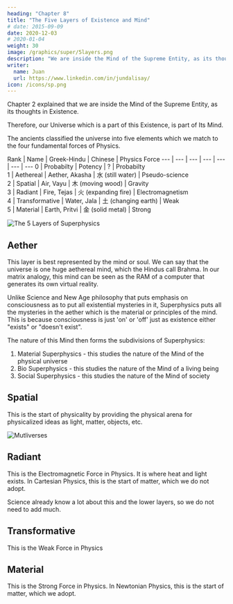 ```yaml
---
heading: "Chapter 8"
title: "The Five Layers of Existence and Mind"
# date: 2015-09-09
date: 2020-12-03
# 2020-01-04
weight: 30
image: /graphics/super/5layers.png
description: "We are inside the Mind of the Supreme Entity, as its thoughts in Existence"
writer:
  name: Juan
  url: https://www.linkedin.com/in/jundalisay/
icon: /icons/sp.png
---
```



Chapter 2 explained that we are inside the Mind of the Supreme Entity, as its thoughts in Existence. 

Therefore, our Universe which is a part of this Existence, is part of Its Mind.

The ancients classified the universe into five elements which we match to the four fundamental forces of Physics. 


Rank | Name | Greek-Hindu | Chinese | Physics Force 
--- | --- | --- | --- | --- | --- | --- 
0 | Probabilty | Potency | ? | Probabilty  
1 | Aethereal | Aether, Akasha | 水 (still water) | Pseudo-science  
2 | Spatial | Air, Vayu | 木 (moving wood) | Gravity  
3 | Radiant | Fire, Tejas | 火 (expanding fire) | Electromagnetism  
4 | Transformative | Water, Jala | 土 (changing earth) | Weak  
5 | Material | Earth, Pritvi | 金 (solid metal) | Strong 

![The 5 Layers of Superphysics](/graphics/super/5layers.png)


## Aether

This layer is best represented by the mind or soul. We can say that the universe is one huge aethereal mind, which the Hindus call Brahma. In our matrix analogy, this mind can be seen as the RAM of a computer that generates its own virtual reality.

Unlike Science and New Age philosophy that puts emphasis on consciousness as to put all existential mysteries in it, Superphysics puts all the mysteries in the aether which is the material or principles of the mind. This is because consciousness is just 'on' or 'off' just as existence either "exists" or "doesn't exist".  

The nature of this Mind then forms the subdivisions of Superphysics:

1. Material Superphysics - this studies the nature of the Mind of the physical universe
2. Bio Superphysics - this studies the nature of the Mind of a living being
3. Social Superphysics - this studies the nature of the Mind of society


## Spatial

This is the start of physicality by providing the physical arena for physicalized ideas as light, matter, objects, etc. 

![Mutliverses](/graphics/physics/multiverse.png)


## Radiant

This is the Electromagnetic Force in Physics. It is where heat and light exists. In Cartesian Physics, this is the start of matter, which we do not adopt.  

Science already know a lot about this and the lower layers, so we do not need to add much. 


## Transformative

This is the Weak Force in Physics 


## Material

This is the Strong Force in Physics. In Newtonian Physics, this is the start of matter, which we adopt.
